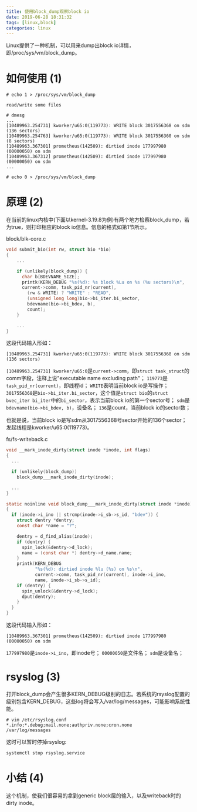 ```yaml
---
title: 使用block_dump观察block io 
date: 2019-06-28 18:31:32
tags: [linux,block]
categories: linux 
---
```


Linux提供了一种机制，可以用来dump出block io详情，即/proc/sys/vm/block_dump。

<!-- more -->

# 如何使用 (1)

```shell
# echo 1 > /proc/sys/vm/block_dump

read/write some files

# dmesg
...
[10489963.254731] kworker/u65:0(119773): WRITE block 3017556368 on sdm (136 sectors)
[10489963.254763] kworker/u65:0(119773): WRITE block 3017556360 on sdm (8 sectors)
[10489963.367301] prometheus(142509): dirtied inode 177997980 (00000050) on sdm
[10489963.367312] prometheus(142509): dirtied inode 177997980 (00000050) on sdm
...

# echo 0 > /proc/sys/vm/block_dump
```

# 原理 (2)

在当前的linux内核中(下面以kernel-3.19.8为例)有两个地方检察block_dump，若为true，则打印相应的block io信息。信息的格式如第1节所示。

block/blk-core.c

```c
void submit_bio(int rw, struct bio *bio)
{
    ...

    if (unlikely(block_dump)) {
      char b[BDEVNAME_SIZE];
      printk(KERN_DEBUG "%s(%d): %s block %Lu on %s (%u sectors)\n",
      current->comm, task_pid_nr(current),
        (rw & WRITE) ? "WRITE" : "READ",
        (unsigned long long)bio->bi_iter.bi_sector,
        bdevname(bio->bi_bdev, b),
        count);
    }

    ...
}
```

这段代码输入形如：

```
[10489963.254731] kworker/u65:0(119773): WRITE block 3017556368 on sdm (136 sectors)
```

`[10489963.254731] kworker/u65:0`是`current->comm`，即`struct task_struct`的comm字段，注释上说"executable name excluding path"；
`119773`是`task_pid_nr(current)`，即线程id；
`WRITE`表明当前block io是写操作；
`3017556368`是`bio->bi_iter.bi_sector`，这个值是`struct bio`的`struct bvec_iter bi_iter`中的`bi_sector`，表示当前block io的第一个sector号；
`sdm`是`bdevname(bio->bi_bdev, b)`，设备名；
`136`是count，当前block io的sector数；

也就是说，当前block io是写sdm从3017556368号sector开始的136个sector；发起线程是kworker/u65:0(119773)。



fs/fs-writeback.c

```c
void __mark_inode_dirty(struct inode *inode, int flags)
{
  ...

  if (unlikely(block_dump))
    block_dump___mark_inode_dirty(inode);

  ...
}

static noinline void block_dump___mark_inode_dirty(struct inode *inode)
{
  if (inode->i_ino || strcmp(inode->i_sb->s_id, "bdev")) {
    struct dentry *dentry;
    const char *name = "?";

    dentry = d_find_alias(inode);
    if (dentry) {
      spin_lock(&dentry->d_lock);
      name = (const char *) dentry->d_name.name;
    }
    printk(KERN_DEBUG
           "%s(%d): dirtied inode %lu (%s) on %s\n",
           current->comm, task_pid_nr(current), inode->i_ino,
           name, inode->i_sb->s_id);
    if (dentry) {
      spin_unlock(&dentry->d_lock);
      dput(dentry);
    }
  }
}
```

这段代码输入形如：

```
[10489963.367301] prometheus(142509): dirtied inode 177997980 (00000050) on sdm
```

`177997980`是`inode->i_ino`，即inode号；
`00000050`是文件名；
`sdm`是设备名；

# rsyslog (3)

打开block_dump会产生很多KERN_DEBUG级别的日志。若系统的rsyslog配置的级别包含KERN_DEBUG，这些log将会写入/var/log/messages，可能影响系统性能。
```shell
# vim /etc/rsyslog.conf
*.info;*.debug;mail.none;authpriv.none;cron.none                /var/log/messages
```

这时可以暂时停掉rsyslog:
```
systemctl stop rsyslog.service
```

# 小结 (4)

这个机制，使我们很容易的拿到generic block层的输入，以及writeback时的dirty inode。

